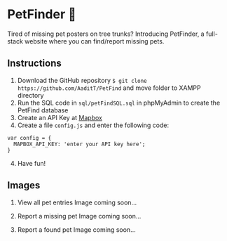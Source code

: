 # PetFinder 🐶
Tired of missing pet posters on tree trunks? Introducing PetFinder, a full-stack website where you can find/report missing pets.

## Instructions

1. Download the GitHub repository `$ git clone https://github.com/AaditT/PetFind` and move folder to XAMPP directory
2. Run the SQL code in `sql/petFindSQL.sql` in phpMyAdmin to create the PetFind database
3. Create an API Key at [Mapbox](https://www.mapbox.com/)
4. Create a file `config.js` and enter the following code:
```
var config = {
  MAPBOX_API_KEY: 'enter your API key here';
}
```
4. Have fun!

## Images

1. View all pet entries
Image coming soon...

2. Report a missing pet
Image coming soon...

3. Report a found pet
Image coming soon...
